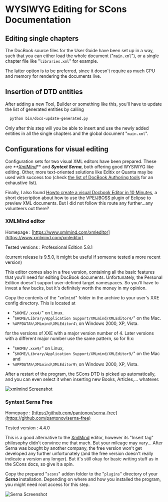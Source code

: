 # WYSIWYG Editing for SCons Documentation


## Editing single chapters

The DocBook source files for the User Guide have been set up in a way, such that you can either load the whole document ("`main.xml`"), or a single chapter file like "`libraries.xml`" for example. 

The latter option is to be preferred, since it doesn't require as much CPU and memory for rendering the documents live. 


## Insertion of DTD entities

After adding a new Tool, Builder or something like this, you'll have to update the list of generated entities by calling 


```txt
  python bin/docs-update-generated.py
```
Only after this step will you be able to insert and use the newly added entities in all the single chapters and the global document "`main.xml`". 


## Configurations for visual editing

Configuration sets for two visual XML editors have been prepared. These are _**[XmlMind](XmlMind)_** and _**Syntext Serna**_, both offering good WYSIWYG like editing. Other, more text-oriented solutions like Editix or Quanta may be used with success too (check [the list of DocBook Authoring tools](http://wiki.docbook.org/topic/DocBookAuthoringTools) for an exhaustive list). 

Finally, I also found [Howto create a visual Docbook Editor in 10 Minutes](http://relation.to/Bloggers/HowToCreateAVisualDocBookEditorIn10Minutes), a short description about how to use the VPE/JBOSS plugin of Eclipse to preview XML documents. But I did not follow this route any further...any volunteers out there? 


### XMLMind editor
Homepage
: [https://www.xmlmind.com/xmleditor](https://www.xmlmind.com/xmleditor) 


Tested versions
: Professional Edition 5.8.1 

(current release is 9.5.0, it might be useful if someone tested a more recent version)

This editor comes also in a free version, containing all the basic features that you'll need for editing DocBook documents. Unfortunately, the Personal Edition doesn't support user-defined target namespaces. So you'll have to invest a few bucks, but it's definitely worth the money in my opinion. 

Copy the contents of the "`xmlmind`" folder in the archive to your user's XXE config directory. This is located at 

* "`$HOME/.xxe4/`" on Linux. 
* "`$HOME/Library/Application Support/XMLmind/XMLEditor4/`" on the Mac. 
* `%APPDATA%\XMLmind\XMLEditor4\` on Windows 2000, XP, Vista. 

for the versions of XXE with a major version number of 4. Later versions with a different major number use the same pattern, so for 9.x:

* "`$HOME/.xxe9/`" on Linux, 
* "`$HOME/Library/Application Support/XMLmind/XMLEditor9/`" on the Mac and 
* `%APPDATA%\XMLmind\XMLEditor9\` on Windows 2000, XP, Vista. 

After a restart of the program, the SCons DTD is picked up automatically, and you can even select it when inserting new Books, Articles,... whatever. 

![xmlmind Screenshot](https://github.com/SCons/scons/wiki/DeveloperGuide/WysiwygDocumentation/colortest.png)

### Syntext Serna Free
Homepage
: [https://github.com/pantonov/serna-free](https://github.com/pantonov/serna-free)

Tested version
: 4.4.0 


This is a good alternative to the [XmlMind](XmlMind) editor, however its "Insert tag" philosophy didn't convince me that much. But your mileage may vary... After Serna was bought by another company, the free version won't get developed any further unfortunately (and the free version doesn't really indicate a version any longer). But it's still okay for basic writing stuff as in the SCons docs, so give it a spin. 

Copy the prepared "`scons`" addon folder to the "`plugins`" directory of your _**Serna**_ installation. Depending on where and how you installed the program, you might need root access for this step. 


![Serna Screenshot](https://github.com/SCons/scons/wiki/DeveloperGuide/WysiwygDocumentation/serna3.png)
